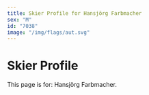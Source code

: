 ```yaml
---
title: Skier Profile for Hansjörg Farbmacher
sex: "M"
id: "7038"
image: "/img/flags/aut.svg" 
---
```


# Skier Profile

This page is for: Hansjörg Farbmacher.
    